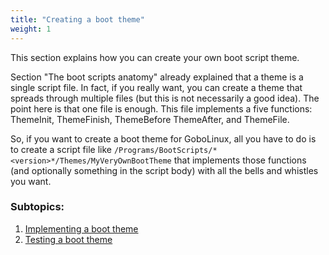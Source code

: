 ```yaml
---
title: "Creating a boot theme"
weight: 1
---
```


This section explains how you can create your own boot script theme.

Section "The boot scripts anatomy" already explained that a theme is a single
script file. In fact, if you really want, you can create a theme that spreads
through multiple files (but this is not necessarily a good idea). The point here
is that one file is enough. This file implements a five functions: ThemeInit,
ThemeFinish, ThemeBefore ThemeAfter, and ThemeFile.

So, if you want to create a boot theme for GoboLinux, all you have to do is to
create a script file like
`/Programs/BootScripts/*<version>*/Themes/MyVeryOwnBootTheme` that implements
those functions (and optionally something in the script body) with all the bells
and whistles you want.

### Subtopics:

1.  [Implementing a boot theme](/Documentation/Boot-Themes/Implementing-a-boot-theme/)
2.  [Testing a boot theme](/Documentation/Boot-Themes/Testing-a-boot-theme/)
